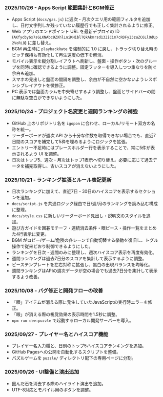 ### 2025/10/26 - Apps Script 範囲集計とBGM修正

- Apps Script (`docs/gas.js`) に週次・月次クエリ用の範囲フィルタを追加し、日付文字列しか残っていない履歴行でも正しく集計されるように修正。
- Web アプリのエンドポイント URL を最新デプロイの ID (`AKfycby6x7sGLKNAbc9ZXhlLniKHiblTQkAkmrsd13IiCim7cRDFyI3zuZC6LlOdUp2VoRLB`) に差し替え。
- BGM 再生時に `playbackRate` を強制的に 1.0 に戻し、トラック切り替え時のピッチ保持も有効化して再生速度の低下を解消。
- モバイル表示を縦分割レイアウトへ刷新し、盤面・操作ボタン・次のグループを同時に確認できるように調整。固定フッターを導入しつつ重なりを防ぐ余白も追加。
- スマホの見出しと盤面の間隔を調整し、余白が不自然に空かないようレスポンシブレイアウトを微修正。
- PC 表示では盤面カラムを中央寄せするよう調整し、盤面とサイドバーの間に無駄な空白ができないようにした。

### 2025/10/24 - プロジェクト名変更と週間ランキングの補強

- GitHub 上のリポジトリ名を `igopon` に合わせ、ローカル/リモート双方の名称を統一。
- リーダーボードが週次 API から十分な件数を取得できない場合でも、直近7日間のスコアを補完して5枠を埋めるようにロジックを拡張。
- エントリー不足時にはプレースホルダー行を表示することで、常に5件が表示されるよう UI を調整。
- 日次はトップ5、週次・月次はトップ1表示へ切り替え。必要に応じて過去データを補完取得し、古いスコアが消えないようにした。

### 2025/10/21 - ランキング拡張とルール表記更新

- 日次ランキングに加えて、直近7日・30日のハイスコアを表示するセクションを追加。
- `docs/script.js` を共通ロジック経由で日/週/月のランキングを読み込む構成に整理。
- `docs/style.css` に新しいリーダーボード見出し・説明文のスタイルを追加。
- 遊び方ガイドを囲碁モチーフ・連続消去条件・眼ピース・操作一覧をまとめた4行表示に変更。
- BGM がロビー/ゲーム/危険の各シーンで自動切替する挙動を復旧し、トグル操作で従来どおり制御できるようにした。
- ランキングを日次・週間のみに整理し、週次ハイスコア表示を再度有効化。
- 週間ランキングは過去7日分のスコアを集計して表示するように調整。
- ピーステンプレートを左右対称に拡張し、黒白の出現バランスを均等化。
- 週間ランキングはAPIの週次データが空の場合でも過去7日分を集計して表示するよう改善。

### 2025/10/08 - バグ修正と開発フローの改善

- 「眼」アイテムが消える際に発生していたJavaScriptの実行時エラーを修正。
- 「眼」が消える際の視覚効果の表示時間を1.5秒に調整。
- `npm run dev:puzzle` で起動するローカル開発サーバーを導入。

### 2025/09/27 - プレイヤー名とハイスコア機能

- プレイヤー名入力欄と、日別のトップ5ハイスコアランキングを追加。
- GitHub Pagesへの公開を自動化するスクリプトを整備。
- パズルゲームを `puzzle/` ディレクトリ配下の専用ページに分割。

### 2025/09/26 - UI整備と演出追加

- 囲んだ石を消去する際のハイライト演出を追加。
- UTF-8対応とモバイル用のボタンを調整。
